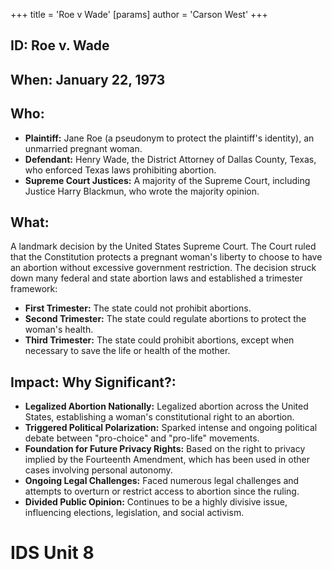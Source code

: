 +++
 title = 'Roe v Wade'
[params]
	author = 'Carson West'
+++
## ID: Roe v. Wade

## When: January 22, 1973

## Who:
*   **Plaintiff:** Jane Roe (a pseudonym to protect the plaintiff's identity), an unmarried pregnant woman.
*   **Defendant:** Henry Wade, the District Attorney of Dallas County, Texas, who enforced Texas laws prohibiting abortion.
*   **Supreme Court Justices:** A majority of the Supreme Court, including Justice Harry Blackmun, who wrote the majority opinion.

## What:
A landmark decision by the United States Supreme Court. The Court ruled that the Constitution protects a pregnant woman's liberty to choose to have an abortion without excessive government restriction. The decision struck down many federal and state abortion laws and established a trimester framework:
*   **First Trimester:** The state could not prohibit abortions.
*   **Second Trimester:** The state could regulate abortions to protect the woman's health.
*   **Third Trimester:** The state could prohibit abortions, except when necessary to save the life or health of the mother.

## Impact: Why Significant?:
*   **Legalized Abortion Nationally:** Legalized abortion across the United States, establishing a woman's constitutional right to an abortion.
*   **Triggered Political Polarization:** Sparked intense and ongoing political debate between "pro-choice" and "pro-life" movements.
*   **Foundation for Future Privacy Rights:** Based on the right to privacy implied by the Fourteenth Amendment, which has been used in other cases involving personal autonomy.
*   **Ongoing Legal Challenges:** Faced numerous legal challenges and attempts to overturn or restrict access to abortion since the ruling.
*   **Divided Public Opinion:** Continues to be a highly divisive issue, influencing elections, legislation, and social activism.

# IDS Unit 8